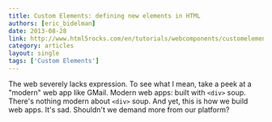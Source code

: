 ```yaml
---
title: Custom Elements: defining new elements in HTML
authors: [eric_bidelman]
date: 2013-08-28
link: http://www.html5rocks.com/en/tutorials/webcomponents/customelements/
category: articles
layout: single
tags: ['Custom Elements']
---
```


The web severely lacks expression. To see what I mean, take a peek at a "modern"
web app like GMail. Modern web apps: built with `<div>` soup. There's nothing
modern about `<div>` soup. And yet, this is how we build web apps. It's sad.
Shouldn't we demand more from our platform?

<!-- Excerpt -->
